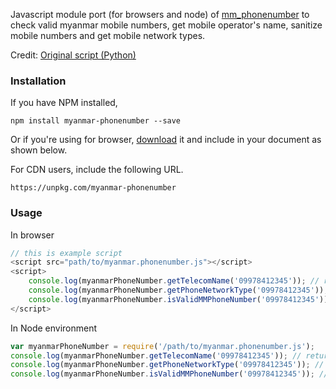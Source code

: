 Javascript module port (for browsers and node) of [mm_phonenumber](https://github.com/Melomap/mm_phonenumber) to check valid myanmar mobile numbers, get mobile operator's name, sanitize mobile numbers and get mobile network types.

Credit: [Original script (Python)](https://github.com/Melomap/mm_phonenumber)

### Installation

If you have NPM installed,

`npm install myanmar-phonenumber --save`

Or if you're using for browser, [download](https://raw.githubusercontent.com/kaungmyatlwin/myanmar-phonenumber-js/master/myanmar.phonenumber.js) it and include in your document as shown below.

For CDN users, include the following URL.

`https://unpkg.com/myanmar-phonenumber`

### Usage

In browser
```javascript
// this is example script
<script src="path/to/myanmar.phonenumber.js"></script>
<script>
    console.log(myanmarPhoneNumber.getTelecomName('09978412345')); // returns Ooredoo
    console.log(myanmarPhoneNumber.getPhoneNetworkType('09978412345')); // returns GSM
    console.log(myanmarPhoneNumber.isValidMMPhoneNumber('09978412345')); // returns true if it meets Myanmar Phone Number conditions
</script>
```

In Node environment

```javascript
var myanmarPhoneNumber = require('/path/to/myanmar.phonenumber.js');
console.log(myanmarPhoneNumber.getTelecomName('09978412345')); // returns Ooredoo
console.log(myanmarPhoneNumber.getPhoneNetworkType('09978412345')); // returns GSM
console.log(myanmarPhoneNumber.isValidMMPhoneNumber('09978412345')); // returns true if it meets Myanmar Phone Number conditions
```
